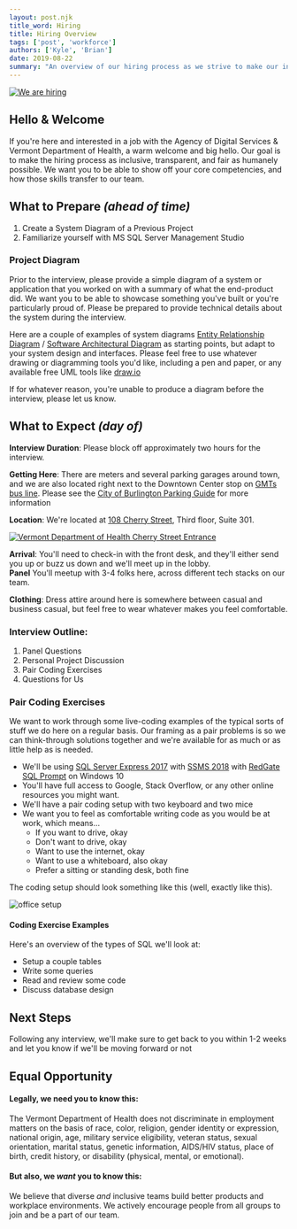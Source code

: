 ```yaml
---
layout: post.njk
title_word: Hiring
title: Hiring Overview
tags: ['post', 'workforce']
authors: ['Kyle', 'Brian']
date: 2019-08-22
summary: "An overview of our hiring process as we strive to make our interviewing process as open, fair, and inclusive as we can"
---
```



[![We are hiring][1]][2]

## Hello & Welcome

If you're here and interested in a job with the Agency of Digital Services & Vermont Department of Health, a warm welcome and big hello.   Our goal is to make the hiring process as inclusive, transparent, and fair as humanely possible.  We want you to be able to show off your core competencies, and how those skills transfer to our team.

## What to Prepare *(ahead of time)*

1. Create a System Diagram of a Previous Project
2. Familiarize yourself with MS SQL Server Management Studio

### Project Diagram

Prior to the interview, please provide a simple diagram of a system or application that you worked on with a summary of what the end-product did.  We want you to be able to showcase something you've built or you're particularly proud of. Please be prepared to provide technical details about the system during the interview.

Here are a couple of examples of system diagrams [Entity Relationship Diagram][6] / [Software Architectural Diagram][7] as starting points, but adapt to your system design and interfaces. Please feel free to use whatever drawing or diagramming tools you'd like, including a pen and paper, or any available free UML tools like [draw.io][9]

If for whatever reason, you're unable to produce a diagram before the interview, please let us know.


## What to Expect *(day of)*

**Interview Duration**: Please block off approximately two hours for the interview.

**Getting Here**: There are meters and several parking garages around town, and we are also located right next to the Downtown Center stop on [GMTs bus line][14]. Please see the [City of Burlington Parking Guide][13] for more information

**Location**: We're located at [108 Cherry Street][10], Third floor, Suite 301.  

[![Vermont Department of Health Cherry Street Entrance][11]][12]

**Arrival**: You'll need to check-in with the front desk, and they'll either send you up or buzz us down and we'll meet up in the lobby.  
**Panel** You'll meetup with 3-4 folks here, across different tech stacks on our team.

**Clothing**: Dress attire around here is somewhere between casual and business casual, but feel free to wear whatever makes you feel comfortable.

### Interview Outline:

1. Panel Questions
2. Personal Project Discussion
3. Pair Coding Exercises
4. Questions for Us

### Pair Coding Exercises

We want to work through some live-coding examples of the typical sorts of stuff we do here on a regular basis.  Our framing as a pair problems is so we can think-through solutions together and we're available for as much or as little help as is needed.

* We'll be using [SQL Server Express 2017][4] with [SSMS 2018][3] with [RedGate SQL Prompt][5] on Windows 10 
* You'll have full access to Google, Stack Overflow, or any other online resources you might want.
* We'll have a pair coding setup with two keyboard and two mice
* We want you to feel as comfortable writing code as you would be at work, which means...
  * If you want to drive, okay
  * Don't want to drive, okay
  * Want to use the internet, okay
  * Want to use a whiteboard, also okay
  * Prefer a sitting or standing desk, both fine

The coding setup should look something like this (well, exactly like this).

![office setup][8]

#### Coding Exercise Examples

Here's an overview of the types of SQL we'll look at:

* Setup a couple tables
* Write some queries
* Read and review some code
* Discuss database design 

## Next Steps

Following any interview, we'll make sure to get back to you within 1-2 weeks and let you know if we'll be moving forward or not

## Equal Opportunity

#### Legally, we need you to know this:

The Vermont Department of Health does not discriminate in employment matters on the basis of race, color, religion, gender identity or expression, national origin, age, military service eligibility, veteran status, sexual orientation, marital status, genetic information, AIDS/HIV status, place of birth, credit history, or disability (physical, mental, or emotional).

#### But also, we *want* you to know this:

We believe that diverse *and* inclusive teams build better products and workplace environments.  We actively encourage people from all groups to join and be a part of our team.



[1]: https://img.shields.io/badge/Hiring-Yes-green.svg
[2]: https://humanresources.vermont.gov/talent-acquisition/successfactors-recruiting/successfactors-first-time-login
[3]: https://docs.microsoft.com/en-us/sql/ssms/download-sql-server-management-studio-ssms
[4]: https://www.microsoft.com/en-us/sql-server/sql-server-downloads
[5]: https://www.red-gate.com/products/sql-development/sql-prompt/
[6]: https://i.imgur.com/3pF4vzs.png
[7]: https://i.imgur.com/8TF8Niv.png
[8]: https://i.imgur.com/myDfIbQl.png
[9]: https://www.draw.io/
[10]: https://www.google.com/maps/place/108+Cherry+St,+Burlington,+VT+05401/
[11]: https://i.imgur.com/bmkHy9Ml.png
[12]: https://www.google.com/maps/@44.4792551,-73.2138143,3a,75y,6.07h,82.04t/data=!3m7!1e1!3m5!1soZtO_DFW4FHeZw4j4gcGxA!2e0!6s%2F%2Fgeo2.ggpht.com%2Fcbk%3Fpanoid%3DoZtO_DFW4FHeZw4j4gcGxA%26output%3Dthumbnail%26cb_client%3Dmaps_sv.tactile.gps%26thumb%3D2%26w%3D203%26h%3D100%26yaw%3D311.1357%26pitch%3D0%26thumbfov%3D100!7i13312!8i6656
[13]: https://www.burlingtonvt.gov/DPW/Parking
[14]: http://ridegmt.com/gmt-schedules/
